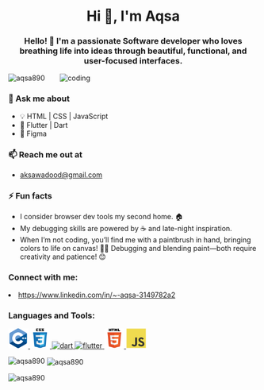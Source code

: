 <h1 align="center">Hi 👋, I'm Aqsa</h1>
<h3 align="center">Hello! 👋 I'm a passionate Software developer who loves breathing life into ideas through beautiful, functional, and user-focused interfaces.</h3>

<img align="right" alt="coding" width="400" src="https://i.pinimg.com/originals/e7/26/c7/e726c74ac081eed50feee1433d12c998.gif" >

<p align="left"> <img src="https://komarev.com/ghpvc/?username=aqsa890&label=Profile%20views&color=0e75b6&style=flat" alt="aqsa890" /> </p>

<h3>💬 Ask me about</h3>
<ul>
  <li>💡 HTML | CSS | JavaScript</li>
  <li>📱 Flutter | Dart</li>
  <li>🎨 Figma</li>
</ul>

<h3>📫 Reach me out at</h3>
<ul>
  <li><a href="mailto:aksawadood@gmail.com">aksawadood@gmail.com</a></li>
</ul>

<h3>⚡ Fun facts</h3>
<ul>
  <li>I consider browser dev tools my second home. 🏠</li>
  <li>My debugging skills are powered by ☕ and late-night inspiration.</li>
  <li>When I’m not coding, you’ll find me with a paintbrush in hand, bringing colors to life on canvas! 🎨✨ Debugging and blending paint—both require creativity and patience! 😊</li>
</ul>

<h3 align="left">Connect with me:</h3>
<p align="left">
  <li><a href="https://www.linkedin.com/in/~-aqsa-3149782a2">https://www.linkedin.com/in/~-aqsa-3149782a2</a></li>
</p>

<h3 align="left">Languages and Tools:</h3>
<p align="left"> <a href="https://www.w3schools.com/cpp/" target="_blank" rel="noreferrer"> <img src="https://raw.githubusercontent.com/devicons/devicon/master/icons/cplusplus/cplusplus-original.svg" alt="cplusplus" width="40" height="40"/> </a> <a href="https://www.w3schools.com/css/" target="_blank" rel="noreferrer"> <img src="https://raw.githubusercontent.com/devicons/devicon/master/icons/css3/css3-original-wordmark.svg" alt="css3" width="40" height="40"/> </a> <a href="https://dart.dev" target="_blank" rel="noreferrer"> <img src="https://www.vectorlogo.zone/logos/dartlang/dartlang-icon.svg" alt="dart" width="40" height="40"/> </a> <a href="https://flutter.dev" target="_blank" rel="noreferrer"> <img src="https://www.vectorlogo.zone/logos/flutterio/flutterio-icon.svg" alt="flutter" width="40" height="40"/> </a> <a href="https://www.w3.org/html/" target="_blank" rel="noreferrer"> <img src="https://raw.githubusercontent.com/devicons/devicon/master/icons/html5/html5-original-wordmark.svg" alt="html5" width="40" height="40"/> </a> <a href="https://developer.mozilla.org/en-US/docs/Web/JavaScript" target="_blank" rel="noreferrer"> <img src="https://raw.githubusercontent.com/devicons/devicon/master/icons/javascript/javascript-original.svg" alt="javascript" width="40" height="40"/> </a> </p>

<p><img align="left" src="https://github-readme-stats.vercel.app/api/top-langs?username=aqsa890&show_icons=true&locale=en&layout=compact" alt="aqsa890" /></p>

<p>&nbsp;<img align="center" src="https://github-readme-stats.vercel.app/api?username=aqsa890&show_icons=true&locale=en" alt="aqsa890" /></p>

<p><img align="center" src="https://github-readme-streak-stats.herokuapp.com/?user=aqsa890&" alt="aqsa890" /></p>
